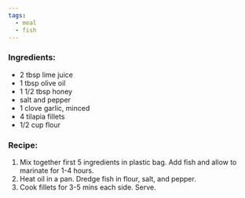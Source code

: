 ```yaml
---
tags:
  - meal
  - fish
---
```

### Ingredients:
- 2 tbsp lime juice
- 1 tbsp olive oil
- 1 1/2 tbsp honey
- salt and pepper
- 1 clove garlic, minced
- 4 tilapia fillets
- 1/2 cup flour

### Recipe:
1. Mix together first 5 ingredients in plastic bag. Add fish and allow to marinate for 1-4 hours. 
2. Heat oil in a pan. Dredge fish in flour, salt, and pepper. 
3. Cook fillets for 3-5 mins each side. Serve. 